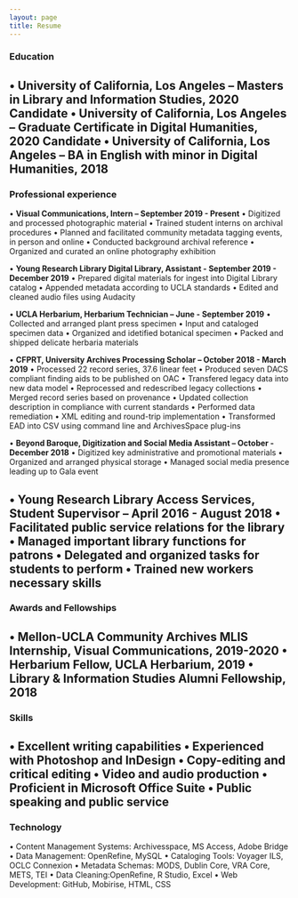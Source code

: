 ```yaml
---
layout: page
title: Resume
---
```


### Education

• **University of California, Los Angeles** – Masters in Library and Information Studies, 2020 Candidate
• **University of California, Los Angeles** –  Graduate Certificate in Digital Humanities, 2020 Candidate
• **University of California, Los Angeles** – BA in English with minor in Digital Humanities, 2018
---
### Professional experience

• **Visual Communications, Intern – September 2019 - Present**
	• Digitized and processed photographic material
	• Trained student interns on archival procedures
	• Planned and facilitated community metadata tagging events, in person and online
	• Conducted background archival reference
	• Organized and curated an online photography exhibition

• **Young Research Library Digital Library, Assistant - September 2019 - December 2019**
	• Prepared digital materials for ingest into Digital Library catalog
	• Appended metadata according to UCLA standards
	• Edited and cleaned audio files using Audacity

• **UCLA Herbarium, Herbarium Technician – June - September 2019**
	• Collected and arranged plant press specimen
	• Input and cataloged specimen data
	• Organized and idetified botanical specimen
	• Packed and shipped delicate herbaria materials

• **CFPRT, University Archives Processing Scholar – October 2018 - March 2019**
	• Processed 22 record series, 37.6 linear feet
	• Produced seven DACS compliant finding aids to be published on OAC
	• Transfered legacy data into new data model
	• Reprocessed and redescribed legacy collections
	• Merged record series based on provenance
	• Updated collection description in compliance with current standards
	• Performed data remediation
		• XML editing and round-trip implementation
		• Transformed EAD into CSV using command line and ArchivesSpace plug-ins

• **Beyond Baroque, Digitization and Social Media Assistant – October - December 2018**
	• Digitized key administrative and promotional materials
	• Organized and arranged physical storage
	• Managed social media presence leading up to Gala event

• **Young Research Library Access Services, Student Supervisor – April 2016 - August 2018**
	• Facilitated public service relations for the library
	• Managed important library functions for patrons
	• Delegated and organized tasks for students to perform
	• Trained new workers necessary skills
  ---
  ### Awards and Fellowships

• **Mellon-UCLA Community Archives MLIS Internship**, Visual Communications, 2019-2020
• **Herbarium Fellow**, UCLA Herbarium, 2019
• **Library & Information Studies Alumni Fellowship**, 2018
---
### Skills

• Excellent writing capabilities
• Experienced with Photoshop and InDesign
• Copy-editing and critical editing
• Video and audio production
• Proficient in Microsoft Office Suite
• Public speaking and public service
---
### Technology

• Content Management Systems: Archivesspace, MS Access, Adobe Bridge
• Data Management: OpenRefine, MySQL
• Cataloging Tools: Voyager ILS, OCLC Connexion
• Metadata Schemas: MODS, Dublin Core, VRA Core, METS, TEI
• Data Cleaning:OpenRefine, R Studio, Excel
• Web Development: GitHub, Mobirise, HTML, CSS
